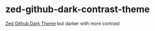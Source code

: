 # zed-github-dark-contrast-theme
[Zed Github Dark Theme](https://github.com/mordfustang21/zed-github-dark) but darker with more contrast
